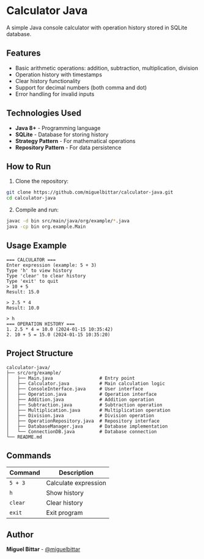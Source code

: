 # Calculator Java

A simple Java console calculator with operation history stored in SQLite database.

## Features

* Basic arithmetic operations: addition, subtraction, multiplication, division
* Operation history with timestamps
* Clear history functionality  
* Support for decimal numbers (both comma and dot)
* Error handling for invalid inputs

## Technologies Used

* **Java 8+** - Programming language
* **SQLite** - Database for storing history
* **Strategy Pattern** - For mathematical operations
* **Repository Pattern** - For data persistence

## How to Run

1. Clone the repository:
```bash
git clone https://github.com/miguelbittar/calculator-java.git
cd calculator-java
```

2. Compile and run:
```bash
javac -d bin src/main/java/org/example/*.java
java -cp bin org.example.Main
```

## Usage Example

```
=== CALCULATOR ===
Enter expression (example: 5 + 3)
Type 'h' to view history
Type 'clear' to clear history
Type 'exit' to quit
> 10 + 5
Result: 15.0

> 2.5 * 4  
Result: 10.0

> h
=== OPERATION HISTORY ===
1. 2.5 * 4 = 10.0 (2024-01-15 10:35:42)
2. 10 + 5 = 15.0 (2024-01-15 10:35:20)
```

## Project Structure

```
calculator-java/
├── src/org/example/
│   ├── Main.java                 # Entry point
│   ├── Calculator.java           # Main calculation logic
│   ├── ConsoleInterface.java     # User interface
│   ├── Operation.java            # Operation interface
│   ├── Addition.java             # Addition operation
│   ├── Subtraction.java          # Subtraction operation
│   ├── Multiplication.java       # Multiplication operation
│   ├── Division.java             # Division operation
│   ├── OperationRepository.java  # Repository interface
│   ├── DatabaseManager.java      # Database implementation
│   └── ConnectionDB.java         # Database connection
└── README.md
```

## Commands

| Command | Description |
|---------|-------------|
| `5 + 3` | Calculate expression |
| `h` | Show history |
| `clear` | Clear history |
| `exit` | Exit program |

## Author

**Miguel Bittar** - [@miguelbittar](https://github.com/miguelbittar)
